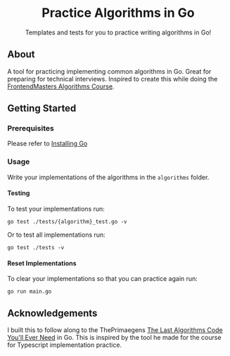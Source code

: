 <div align="center">
  <h1>Practice Algorithms in Go</h1>
  <p>Templates and tests for you to practice writing algorithms in Go! </p>
</div>

## About

A tool for practicing implementing common algorithms in Go. Great for preparing for technical interviews. Inspired to create this while doing the [FrontendMasters Algorithms Course](#acknowledgements).

## Getting Started

### Prerequisites

Please refer to [Installing Go](https://go.dev/doc/install)

### Usage
Write your implementations of the algorithms in the `algorithms` folder. 

#### Testing
To test your implementations run:
```
go test ./tests/{algorithm}_test.go -v
```
Or to test all implementations run:
```
go test ./tests -v
```

#### Reset Implementations 
To clear your implementations so that you can practice again run:
```
go run main.go
```

## Acknowledgements

I built this to follow along to the ThePrimaegens [The Last Algorithms Code You'll Ever Need](https://frontendmasters.com/courses/algorithms/) in Go. This is inspired by the tool he made for the course for Typescript implementation practice.